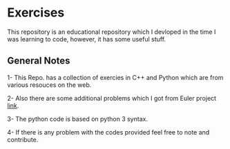 # Exercises
This repository is an educational repository which I devloped in the time I was learning
to code, however, it has some useful stuff.

## General Notes

1- This Repo. has a collection of exercies in C++ and Python which are from various resouces
on the web.

2- Also there are some additional problems which I got from Euler project [link](https://projecteuler.net).

3- The python code is based on python 3 syntax.

4- If there is any problem with the codes provided feel free to note and contribute.


